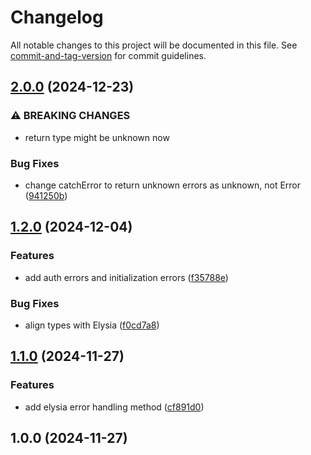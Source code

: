 # Changelog

All notable changes to this project will be documented in this file. See [commit-and-tag-version](https://github.com/absolute-version/commit-and-tag-version) for commit guidelines.

## [2.0.0](https://github.com/Nomad-Solutions/errors/compare/v1.2.0...v2.0.0) (2024-12-23)


### ⚠ BREAKING CHANGES

* return type might be unknown now

### Bug Fixes

* change catchError to return unknown errors as unknown, not Error ([941250b](https://github.com/Nomad-Solutions/errors/commit/941250bd17e12b6e41bec3b9a6d54ae467f665db))

## [1.2.0](https://github.com/Nomad-Solutions/errors/compare/v1.1.0...v1.2.0) (2024-12-04)


### Features

* add auth errors and initialization errors ([f35788e](https://github.com/Nomad-Solutions/errors/commit/f35788e5f6af17d842473dd98902d343be279fdc))


### Bug Fixes

* align types with Elysia ([f0cd7a8](https://github.com/Nomad-Solutions/errors/commit/f0cd7a84c122d9ffeb91adfc8c8341d3caf14598))

## [1.1.0](https://github.com/Nomad-Solutions/errors/compare/v1.0.0...v1.1.0) (2024-11-27)


### Features

* add elysia error handling method ([cf891d0](https://github.com/Nomad-Solutions/errors/commit/cf891d0f129c355d433f70d78507f0db0c8759e2))

## 1.0.0 (2024-11-27)
